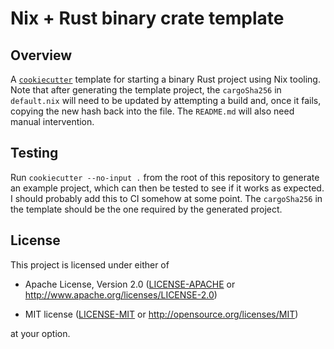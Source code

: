 # Nix + Rust binary crate template

## Overview

A [`cookiecutter`](https://cookiecutter.readthedocs.io/) template for starting
a binary Rust project using Nix tooling. Note that after generating the template
project, the `cargoSha256` in `default.nix` will need to be updated by
attempting a build and, once it fails, copying the new hash back into the file.
The `README.md` will also need manual intervention.

## Testing

Run `cookiecutter --no-input .` from the root of this repository to generate an
example project, which can then be tested to see if it works as expected.
I should probably add this to CI somehow at some point. The `cargoSha256` in the
template should be the one required by the generated project.

## License

This project is licensed under either of

* Apache License, Version 2.0 ([LICENSE-APACHE](LICENSE-APACHE) or
  <http://www.apache.org/licenses/LICENSE-2.0>)

* MIT license ([LICENSE-MIT](LICENSE-MIT) or
  <http://opensource.org/licenses/MIT>)

at your option.
